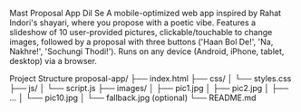 Mast Proposal App Dil Se
A mobile-optimized web app inspired by Rahat Indori's shayari, where you propose with a poetic vibe. Features a slideshow of 10 user-provided pictures, clickable/touchable to change images, followed by a proposal with three buttons ('Haan Bol De!', 'Na, Nakhre!', 'Sochungi Thodi!'). Runs on any device (Android, iPhone, tablet, desktop) via a browser.

Project Structure
proposal-app/
├── index.html
├── css/
│   └── styles.css
├── js/
│   └── script.js
├── images/
│   ├── pic1.jpg
│   ├── pic2.jpg
│   ├── ...
│   └── pic10.jpg
│   └── fallback.jpg (optional)
└── README.md
